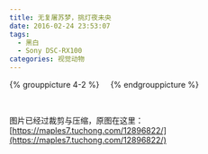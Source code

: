 ```yaml
---
title: 无复屠苏梦，挑灯夜未央
date: 2016-02-24 23:53:07
tags:
  - 黑白
  - Sony DSC-RX100
categories: 视觉动物
---
```

{% grouppicture 4-2 %}
<img data-original="http://oc3nlt0h2.bkt.clouddn.com/00869.gif" />
<img data-original="http://oc3nlt0h2.bkt.clouddn.com/00865.gif" />
<img data-original="http://oc3nlt0h2.bkt.clouddn.com/00866.gif" />
<img data-original="http://oc3nlt0h2.bkt.clouddn.com/00886.gif" />
{% endgrouppicture %}

<!-- more -->

<br />

图片已经过裁剪与压缩，原图在这里：[https://maples7.tuchong.com/12896822/](https://maples7.tuchong.com/12896822/)
